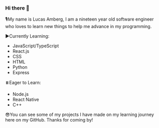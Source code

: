 ### Hi there 👋

🎙️My name is Lucas Amberg, I am a nineteen year old software engineer who loves to learn new things to help me advance in my programming.

▶️Currently Learning:
- JavaScript/TypeScript
- React.js
- CSS
- HTML
- Python
- Express

⏸️Eager to Learn:
- Node.js
- React Native
- C++

😎You can see some of my projects I have made on my learning journey here on my GitHub. Thanks for coming by!
